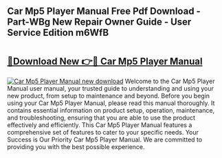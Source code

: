 ## Car Mp5 Player Manual Free Pdf Download - Part-WBg New Repair Owner Guide - User Service Edition m6WfB

# <h2><a href="http://cf2460.oget.top/?id=Car+Mp5+Player+Manual">🔗Download New 👉🔴 Car Mp5 Player Manual</a></h2>

[![Car Mp5 Player Manual new download](https://i.imgur.com/5g1atiW.png)](http://cf2460.oget.top/?id=Car+Mp5+Player+Manual)
Welcome to the Car Mp5 Player Manual user manual, your trusted guide to understanding and using your new product, from setup to maintenance and beyond. Before you begin using your Car Mp5 Player Manual, please read this manual thoroughly. It contains essential information on product setup, operation, maintenance, and troubleshooting, ensuring that you are able to use the product effectively and efficiently. This Car Mp5 Player Manual features a comprehensive set of features to cater to your specific needs. Your Success is Our Priority Car Mp5 Player Manual. We are committed to providing you with the best possible experience.
